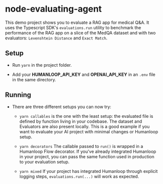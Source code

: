 # node-evaluating-agent

This demo project shows you to evaluate a RAG app for medical Q&A. It uses the Typescript SDK's `evaluations.run` utility to benchmark the performance of the RAG app on a slice of the MedQA dataset and with two evaluators: `Levenshtein Distance` and `Exact Match`.

## Setup

* Run `yarn` in the project folder.

* Add your **HUMANLOOP_API_KEY** and **OPENAI_API_KEY** in an `.env` file in the same directory.

## Running

* There are three different setups you can now try:

  * `yarn callables` is the one with the least setup: the evaluated file is defined by function living in your codebase. The dataset and Evaluators are also present locally. This is a good example if you want to evaluate your AI project with minimal changes or Humanloop setup.

  * `yarn decorators` The callable passed to `run()` is wrapped in a Humanloop Flow decorator. If you've already integrated Humanloop in your project, you can pass the same function used in production to your evaluation setup.

  * `yarn mixed` If your project has integrated Humanloop through explicit logging steps, `evaluations.run(...)` will work as expected.